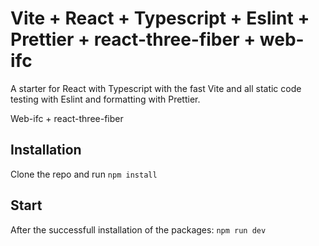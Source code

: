# Vite + React + Typescript + Eslint + Prettier + react-three-fiber + web-ifc

A starter for React with Typescript with the fast Vite and all static code testing with Eslint and formatting with Prettier.

Web-ifc + react-three-fiber

## Installation

Clone the repo and run `npm install`

## Start

After the successfull installation of the packages: `npm run dev`
